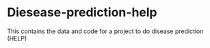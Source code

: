 # Diesease-prediction-help
This contains the data and code for a project to do disease prediction (HELP)
